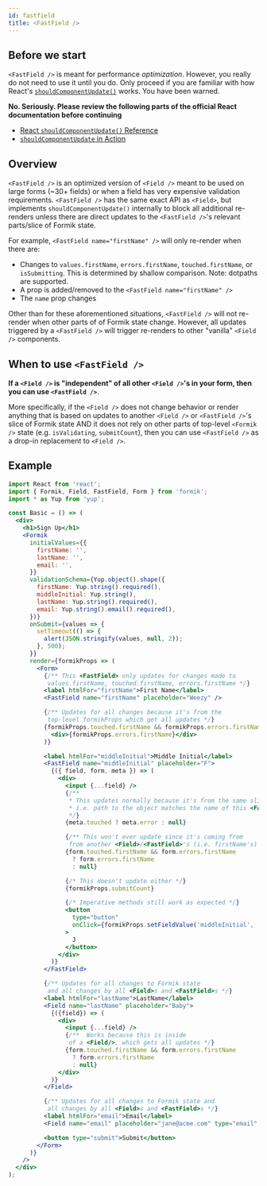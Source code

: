 ```yaml
---
id: fastfield
title: <FastField />
---
```


## Before we start

`<FastField />` is meant for performance _optimization_. However, you really do not need to use it until you do. Only proceed if you are familiar with how React's [`shouldComponentUpdate()`](https://reactjs.org/docs/react-component.html#shouldcomponentupdate) works. You have been warned.

**No. Seriously. Please review the following parts of the official React documentation before continuing**

- [React `shouldComponentUpdate()` Reference](https://reactjs.org/docs/react-component.html#shouldcomponentupdate)
- [`shouldComponentUpdate` in Action](https://reactjs.org/docs/optimizing-performance.html#shouldcomponentupdate-in-action)

## Overview

`<FastField />` is an optimized version of `<Field />` meant to be used on large forms (~30+ fields) or when a field has very expensive validation requirements. `<FastField />` has the same exact API as `<Field>`, but implements `shouldComponentUpdate()` internally to block all additional re-renders unless there are direct updates to the `<FastField />`'s relevant parts/slice of Formik state.

For example, `<FastField name="firstName" />` will only re-render when there are:

- Changes to `values.firstName`, `errors.firstName`, `touched.firstName`, or `isSubmitting`. This is determined by shallow comparison. Note: dotpaths are supported.
- A prop is added/removed to the `<FastField name="firstName" />`
- The `name` prop changes

Other than for these aforementioned situations, `<FastField />` will not re-render when other parts of of Formik state change. However, all updates triggered by a `<FastField />` will trigger re-renders to other "vanilla" `<Field />` components.

## When to use `<FastField />`

**If a `<Field />` is "independent" of all other `<Field />`'s in your form, then you can use `<FastField />`**.

More specifically, if the `<Field />` does not change behavior or render anything that is based on updates to another `<Field />` or `<FastField />`'s slice of Formik state AND it does not rely on other parts of top-level `<Formik />` state (e.g. `isValidating`, `submitCount`), then you can use `<FastField />` as a drop-in replacement to `<Field />`.

## Example

```jsx
import React from 'react';
import { Formik, Field, FastField, Form } from 'formik';
import * as Yup from 'yup';

const Basic = () => (
  <div>
    <h1>Sign Up</h1>
    <Formik
      initialValues={{
        firstName: '',
        lastName: '',
        email: '',
      }}
      validationSchema={Yup.object().shape({
        firstName: Yup.string().required(),
        middleInitial: Yup.string(),
        lastName: Yup.string().required(),
        email: Yup.string().email().required(),
      })}
      onSubmit={values => {
        setTimeout(() => {
          alert(JSON.stringify(values, null, 2));
        }, 500);
      }}
      render={formikProps => (
        <Form>
          {/** This <FastField> only updates for changes made to
           values.firstName, touched.firstName, errors.firstName */}
          <label htmlFor="firstName">First Name</label>
          <FastField name="firstName" placeholder="Weezy" />

          {/** Updates for all changes because it's from the
           top-level formikProps which get all updates */}
          {formikProps.touched.firstName && formikProps.errors.firstName && (
            <div>{formikProps.errors.firstName}</div>
          )}

          <label htmlFor="middleInitial">Middle Initial</label>
          <FastField name="middleInitial" placeholder="F">
            {({ field, form, meta }) => (
              <div>
                <input {...field} />
                {/**
                 * This updates normally because it's from the same slice of Formik state,
                 * i.e. path to the object matches the name of this <FastField />
                 */}
                {meta.touched ? meta.error : null}

                {/** This won't ever update since it's coming from
                 from another <Field>/<FastField>'s (i.e. firstName's) slice   */}
                {form.touched.firstName && form.errors.firstName
                  ? form.errors.firstName
                  : null}

                {/* This doesn't update either */}
                {formikProps.submitCount}

                {/* Imperative methods still work as expected */}
                <button
                  type="button"
                  onClick={formikProps.setFieldValue('middleInitial', 'J')}
                >
                  J
                </button>
              </div>
            )}
          </FastField>

          {/** Updates for all changes to Formik state
           and all changes by all <Field>s and <FastField>s */}
          <label htmlFor="lastName">LastName</label>
          <Field name="lastName" placeholder="Baby">
            {({field}) => (
              <div>
                <input {...field} />
                {/**  Works because this is inside
                 of a <Field/>, which gets all updates */}
                {form.touched.firstName && form.errors.firstName
                  ? form.errors.firstName
                  : null}
              </div>
            )}
          </Field>

          {/** Updates for all changes to Formik state and
           all changes by all <Field>s and <FastField>s */}
          <label htmlFor="email">Email</label>
          <Field name="email" placeholder="jane@acme.com" type="email" />

          <button type="submit">Submit</button>
        </Form>
      )}
    />
  </div>
);
```
